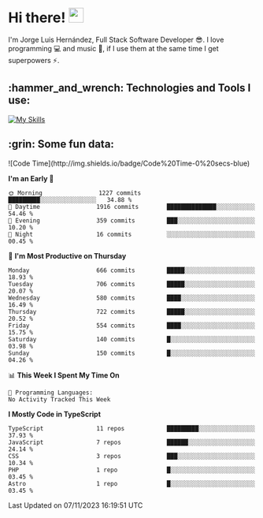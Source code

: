 <h1 align="left">
 <abc>
  <br>Hi there! <img src="https://user-images.githubusercontent.com/42378118/110234147-e3259600-7f4e-11eb-95be-0c4047144dea.gif" width="30"><br>
 </abc>
</h1>

I'm Jorge Luis Hernández, Full Stack Software Developer :sunglasses:. I love programming :computer: and music :musical_score:, if I use them at the same time I get superpowers :zap:. 


<h2 align="left">:hammer_and_wrench: Technologies and Tools I use:</h2>

[![My Skills](https://skillicons.dev/icons?i=js,ts,html,css,py,vue,react,next,nest,postgres,mysql)](https://skillicons.dev)

<h2 align="left">:grin: Some fun data:</h2>
<!--START_SECTION:waka-->
![Code Time](http://img.shields.io/badge/Code%20Time-0%20secs-blue)

**I'm an Early 🐤** 

```text
🌞 Morning                1227 commits        █████████░░░░░░░░░░░░░░░░   34.88 % 
🌆 Daytime                1916 commits        ██████████████░░░░░░░░░░░   54.46 % 
🌃 Evening                359 commits         ███░░░░░░░░░░░░░░░░░░░░░░   10.20 % 
🌙 Night                  16 commits          ░░░░░░░░░░░░░░░░░░░░░░░░░   00.45 % 
```
📅 **I'm Most Productive on Thursday** 

```text
Monday                   666 commits         █████░░░░░░░░░░░░░░░░░░░░   18.93 % 
Tuesday                  706 commits         █████░░░░░░░░░░░░░░░░░░░░   20.07 % 
Wednesday                580 commits         ████░░░░░░░░░░░░░░░░░░░░░   16.49 % 
Thursday                 722 commits         █████░░░░░░░░░░░░░░░░░░░░   20.52 % 
Friday                   554 commits         ████░░░░░░░░░░░░░░░░░░░░░   15.75 % 
Saturday                 140 commits         █░░░░░░░░░░░░░░░░░░░░░░░░   03.98 % 
Sunday                   150 commits         █░░░░░░░░░░░░░░░░░░░░░░░░   04.26 % 
```


📊 **This Week I Spent My Time On** 

```text
💬 Programming Languages: 
No Activity Tracked This Week
```

**I Mostly Code in TypeScript** 

```text
TypeScript               11 repos            █████████░░░░░░░░░░░░░░░░   37.93 % 
JavaScript               7 repos             ██████░░░░░░░░░░░░░░░░░░░   24.14 % 
CSS                      3 repos             ███░░░░░░░░░░░░░░░░░░░░░░   10.34 % 
PHP                      1 repo              █░░░░░░░░░░░░░░░░░░░░░░░░   03.45 % 
Astro                    1 repo              █░░░░░░░░░░░░░░░░░░░░░░░░   03.45 % 
```




 Last Updated on 07/11/2023 16:19:51 UTC
<!--END_SECTION:waka-->
